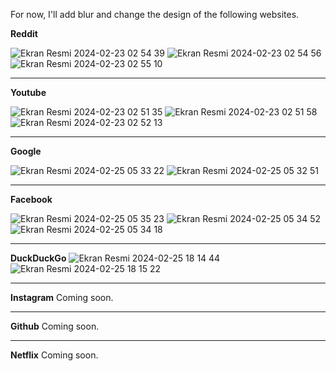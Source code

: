 For now, I'll add blur and change the design of the following websites.

**Reddit**

![Ekran Resmi 2024-02-23 02 54 39](https://github.com/safak45xx/Blurfox-MacOS-/assets/141409983/b6cd456e-2191-4260-89fa-2c87b80b21ad)
![Ekran Resmi 2024-02-23 02 54 56](https://github.com/safak45xx/Blurfox-MacOS-/assets/141409983/ca087ea6-c35d-493b-b895-bb18dd93fc65)
![Ekran Resmi 2024-02-23 02 55 10](https://github.com/safak45xx/Blurfox-MacOS-/assets/141409983/a8232db9-ffe2-440c-a66b-7349783e8fb2)

----------------------------
**Youtube**

![Ekran Resmi 2024-02-23 02 51 35](https://github.com/safak45xx/Blurfox-MacOS-/assets/141409983/7be9aa17-3119-4219-bd8c-80642a810658)
![Ekran Resmi 2024-02-23 02 51 58](https://github.com/safak45xx/Blurfox-MacOS-/assets/141409983/6a56ebc2-d550-4c68-8082-4ba9c9156708)
![Ekran Resmi 2024-02-23 02 52 13](https://github.com/safak45xx/Blurfox-MacOS-/assets/141409983/a94896a8-d908-44ba-ad5d-743db67ab7f0)

----------------------------
**Google**

![Ekran Resmi 2024-02-25 05 33 22](https://github.com/safak45xx/Blurfox-MacOS-/assets/141409983/e76e8085-a829-46da-8bad-def6cda20d36)
![Ekran Resmi 2024-02-25 05 32 51](https://github.com/safak45xx/Blurfox-MacOS-/assets/141409983/26a7c22c-bade-4415-b1f0-c4c8f8654332)

----------------------------
**Facebook**

![Ekran Resmi 2024-02-25 05 35 23](https://github.com/safak45xx/Blurfox-MacOS-/assets/141409983/3135e027-392f-4df5-af52-6f6b7938802d)
![Ekran Resmi 2024-02-25 05 34 52](https://github.com/safak45xx/Blurfox-MacOS-/assets/141409983/434d7690-7da1-4066-8b09-34b0d8f83b17)
![Ekran Resmi 2024-02-25 05 34 18](https://github.com/safak45xx/Blurfox-MacOS-/assets/141409983/0a34a3f4-01bc-4713-abd5-b22140a031aa)


----------------------------
**DuckDuckGo**
![Ekran Resmi 2024-02-25 18 14 44](https://github.com/safak45xx/Blurfox-MacOS-/assets/141409983/7fdd2f8c-eacd-4133-babc-cd7b4c729e8b)
![Ekran Resmi 2024-02-25 18 15 22](https://github.com/safak45xx/Blurfox-MacOS-/assets/141409983/35ad685f-8a78-4515-a343-1ee96fd8e444)


----------------------------
**Instagram**
Coming soon.


----------------------------
**Github**
Coming soon.


----------------------------
**Netflix**
Coming soon.
